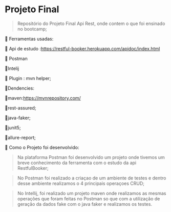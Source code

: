 # Projeto Final 
> Repositório do Projeto Final Api Rest, onde contem o que foi ensinado no bootcamp;

🔧  Ferramentas usadas:

🔧 Api de estudo :https://restful-booker.herokuapp.com/apidoc/index.html

🔧 Postman

🔧Intelij

🔧 Plugin : mvn helper;

🔧Dendencies:

🔧maven:https://mvnrepository.com/

:wrench:rest-assured;

:wrench:java-faker;

:wrench:junit5;

:wrench:allure-report;

:open_file_folder: Como o Projeto foi desenvolvido:

> Na plataforma Postman foi desenvolvido um projeto onde tivemos um breve conhecimento da ferramenta com o estudo da api RestfulBooker;

> No Postman foi realizado a criaçao de um ambiente de testes e dentro desse ambiente realizamos o 4 principais operaçoes CRUD;

> No Intellij, foi realizado um projeto maven onde realizamos as mesmas operações que foram feitas no Postman so que com a utilização de geração da dados fake com o java faker e realizamos os testes.

